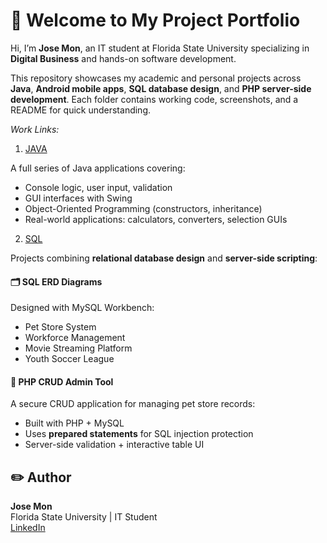 
# 👋 Welcome to My Project Portfolio

Hi, I’m **Jose Mon**, an IT student at Florida State University specializing in **Digital Business** and hands-on software development.

This repository showcases my academic and personal projects across **Java**, **Android mobile apps**, **SQL database design**, and **PHP server-side development**. Each folder contains working code, screenshots, and a README for quick understanding.


*Work Links:*

1. [JAVA](java/java%20README.md "My Java files")

A full series of Java applications covering:
- Console logic, user input, validation
- GUI interfaces with Swing
- Object-Oriented Programming (constructors, inheritance)
- Real-world applications: calculators, converters, selection GUIs
    

2. [SQL](SQL/sql_readme.md "My SQL README.md file")

  Projects combining **relational database design** and **server-side scripting**:

#### 🗂️ SQL ERD Diagrams
Designed with MySQL Workbench:
- Pet Store System  
- Workforce Management  
- Movie Streaming Platform  
- Youth Soccer League

#### 🔐 PHP CRUD Admin Tool
A secure CRUD application for managing pet store records:
- Built with PHP + MySQL  
- Uses **prepared statements** for SQL injection protection  
- Server-side validation + interactive table UI

## ✏️ Author
**Jose Mon**  
Florida State University | IT Student  
[LinkedIn](https://www.linkedin.com/in/jose-mon-675a67311/)    

